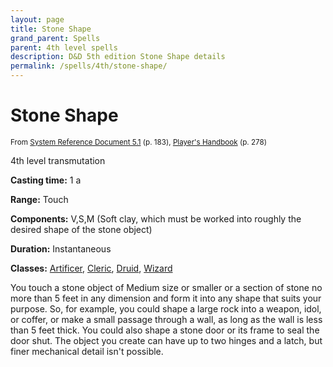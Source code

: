 ```yaml
---
layout: page
title: Stone Shape
grand_parent: Spells
parent: 4th level spells 
description: D&D 5th edition Stone Shape details
permalink: /spells/4th/stone-shape/
---
```


# Stone Shape

<small>From <a target="_blank" href="https://media.wizards.com/2016/downloads/DND/SRD-OGL_V5.1.pdf">System Reference Document 5.1</a> (p. 183), <a target="_blank" href="https://dnd.wizards.com/products/tabletop-games/rpg-products/rpg_playershandbook">Player's Handbook</a> (p. 278)</small>


4th level transmutation

**Casting time:** 1 a

**Range:** Touch

**Components:** V,S,M (Soft clay, which must be worked into roughly the desired shape of the stone object)

**Duration:** Instantaneous

**Classes:** [Artificer](/classes/artificer/), [Cleric](/classes/cleric/), [Druid](/classes/druid/), [Wizard](/classes/wizard/)

You touch a stone object of Medium size or smaller or a section of stone no more than 5 feet in any dimension and form it into any shape that suits your purpose. So, for example, you could shape a large rock into a weapon, idol, or coffer, or make a small passage through a wall, as long as the wall is less than 5 feet thick. You could also shape a stone door or its frame to seal the door shut. The object you create can have up to two hinges and a latch, but finer mechanical detail isn't possible.